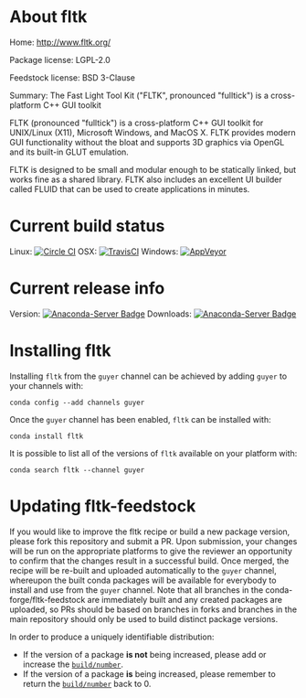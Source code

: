 About fltk
==========

Home: http://www.fltk.org/

Package license: LGPL-2.0

Feedstock license: BSD 3-Clause

Summary: The Fast Light Tool Kit ("FLTK", pronounced "fulltick") is a cross-platform C++ GUI toolkit

FLTK (pronounced "fulltick") is a cross-platform C++ GUI toolkit for
UNIX/Linux (X11), Microsoft Windows, and MacOS X. FLTK provides
modern GUI functionality without the bloat and supports 3D graphics via
OpenGL and its built-in GLUT emulation.

FLTK is designed to be small and modular enough to be statically
linked, but works fine as a shared library. FLTK also includes an
excellent UI builder called FLUID that can be used to create
applications in minutes.


Current build status
====================

Linux: [![Circle CI](https://circleci.com/gh/conda-forge/fltk-feedstock.svg?style=shield)](https://circleci.com/gh/conda-forge/fltk-feedstock)
OSX: [![TravisCI](https://travis-ci.org/conda-forge/fltk-feedstock.svg?branch=master)](https://travis-ci.org/conda-forge/fltk-feedstock)
Windows: [![AppVeyor](https://ci.appveyor.com/api/projects/status/github/conda-forge/fltk-feedstock?svg=True)](https://ci.appveyor.com/project/conda-forge/fltk-feedstock/branch/master)

Current release info
====================
Version: [![Anaconda-Server Badge](https://anaconda.org/guyer/fltk/badges/version.svg)](https://anaconda.org/guyer/fltk)
Downloads: [![Anaconda-Server Badge](https://anaconda.org/guyer/fltk/badges/downloads.svg)](https://anaconda.org/guyer/fltk)

Installing fltk
===============

Installing `fltk` from the `guyer` channel can be achieved by adding `guyer` to your channels with:

```
conda config --add channels guyer
```

Once the `guyer` channel has been enabled, `fltk` can be installed with:

```
conda install fltk
```

It is possible to list all of the versions of `fltk` available on your platform with:

```
conda search fltk --channel guyer
```




Updating fltk-feedstock
=======================

If you would like to improve the fltk recipe or build a new
package version, please fork this repository and submit a PR. Upon submission,
your changes will be run on the appropriate platforms to give the reviewer an
opportunity to confirm that the changes result in a successful build. Once
merged, the recipe will be re-built and uploaded automatically to the
`guyer` channel, whereupon the built conda packages will be available for
everybody to install and use from the `guyer` channel.
Note that all branches in the conda-forge/fltk-feedstock are
immediately built and any created packages are uploaded, so PRs should be based
on branches in forks and branches in the main repository should only be used to
build distinct package versions.

In order to produce a uniquely identifiable distribution:
 * If the version of a package **is not** being increased, please add or increase
   the [``build/number``](http://conda.pydata.org/docs/building/meta-yaml.html#build-number-and-string).
 * If the version of a package **is** being increased, please remember to return
   the [``build/number``](http://conda.pydata.org/docs/building/meta-yaml.html#build-number-and-string)
   back to 0.